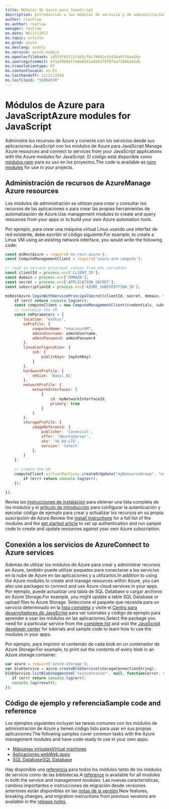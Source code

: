 ```yaml
---
title: Módulos de Azure para JavaScript
description: Introducción a los módulos de servicio y de administración de Azure para JavaScript
author: rloutlaw
ms.author: routlaw
manager: routlaw
ms.date: 06/17/2017
ms.topic: article
ms.prod: azure
ms.devlang: nodejs
ms.service: azure-nodejs
ms.openlocfilehash: 1d97df65f12c465cf6c790d1e3c016a9ff4aa5ba
ms.sourcegitcommit: efa2d98deffe8a0d41a8d63f9f07aa720862e6ab
ms.translationtype: HT
ms.contentlocale: es-ES
ms.lasthandoff: 11/22/2018
ms.locfileid: "52064570"
---
```

# <a name="azure-modules-for-javascript"></a><span data-ttu-id="11a33-103">Módulos de Azure para JavaScript</span><span class="sxs-lookup"><span data-stu-id="11a33-103">Azure modules for JavaScript</span></span>

<span data-ttu-id="11a33-104">Administre los recursos de Azure y conecte con los servicios desde sus aplicaciones JavaScript con los módulos de Azure para JavaScript.</span><span class="sxs-lookup"><span data-stu-id="11a33-104">Manage Azure resources and connect to services from your JavaScript applications with the Azure modules for JavaScript.</span></span> <span data-ttu-id="11a33-105">El código está disponible como [módulos npm](node-sdk-azure-install.md) para su uso en los proyectos.</span><span class="sxs-lookup"><span data-stu-id="11a33-105">The code is available as [npm modules](node-sdk-azure-install.md) for use in your projects.</span></span> 

## <a name="manage-azure-resources"></a><span data-ttu-id="11a33-106">Administración de recursos de Azure</span><span class="sxs-lookup"><span data-stu-id="11a33-106">Manage Azure resources</span></span>

<span data-ttu-id="11a33-107">Los módulos de administración se utilizan para crear y consultar los recursos de las aplicaciones o para crear las propias herramientas de automatización de Azure.</span><span class="sxs-lookup"><span data-stu-id="11a33-107">Use management modules to create and query resources from your apps or to build your own Azure automation tools.</span></span> 

<span data-ttu-id="11a33-108">Por ejemplo, para crear una máquina virtual Linux usando una interfaz de red existente, debe escribir el código siguiente:</span><span class="sxs-lookup"><span data-stu-id="11a33-108">For example, to create a Linux VM using an existing network interface, you would write the following code:</span></span>

```javascript
const msRestAzure = require('ms-rest-azure');
const ComputeManagementClient = require('azure-arm-compute');

// read in service principal values from env variables
const clientId = process.env['CLIENT_ID'];
const domain = process.env['DOMAIN'];
const secret = process.env['APPLICATION_SECRET'];
const subscriptionId = process.env['AZURE_SUBSCRIPTION_ID'];

msRestAzure.loginWithServicePrincipalSecret(clientId, secret, domain, function (err, credentials, subscriptions) {
    if (err) return console.log(err);
    const computeClient = new ComputeManagementClient(credentials, subscriptionId);
    // customize the VM 
    const vmParameters = {
        location: "eastus",
        osProfile: {
            computerName: "newLinuxVM",
            adminUsername: adminUsername,
            adminPassword: adminPassword
        },
        linuxConfiguration: {
            ssh: {
                publicKeys: [mySshKey]
            }
        },
        hardwareProfile: {
            vmSize: 'Basic_A1'
        },
        networkProfile: {
            networkInterfaces: [
                {
                    id: myNetworkInterfaceId,
                    primary: true
                }
            ]
        },
        storageProfile: {
            imageReference: {
                publisher: 'Canonical',
                offer: 'UbuntuServer',
                sku: '16.04-LTS',
                version: 'latest'
            },
        }
    };
 
    // create the VM
    computeClient.virtualMachines.createOrUpdate("myResourceGroup", "newLinuxVM", vmParameters, function (err, data) {
        if (err) return console.log(err);
    });

});
```

<span data-ttu-id="11a33-109">Revise las [instrucciones de instalación](node-sdk-azure-install.md) para obtener una lista completa de los módulos y el [artículo de introducción](node-sdk-azure-get-started.md) para configurar la autenticación y ejecutar código de ejemplo para crear y actualizar los recursos en su propia suscripción de Azure.</span><span class="sxs-lookup"><span data-stu-id="11a33-109">Review the [install instructions](node-sdk-azure-install.md) for a full list of the modules and the [get started article](node-sdk-azure-get-started.md) to set up authentication and run sample code to create and update resources against your own Azure subscription.</span></span> 

## <a name="connect-to-azure-services"></a><span data-ttu-id="11a33-110">Conexión a los servicios de Azure</span><span class="sxs-lookup"><span data-stu-id="11a33-110">Connect to Azure services</span></span>

<span data-ttu-id="11a33-111">Además de utilizar los módulos de Azure para crear y administrar recursos en Azure, también puede utilizar paquetes para conectarse a los servicios en la nube de Azure en las aplicaciones y a utilizarlos.</span><span class="sxs-lookup"><span data-stu-id="11a33-111">In addition to using the Azure modules to create and manage resources within Azure, you can also use packages to connect and use Azure cloud services in your apps.</span></span> <span data-ttu-id="11a33-112">Por ejemplo, puede actualizar una tabla de SQL Database o cargar archivos en Azure Storage.</span><span class="sxs-lookup"><span data-stu-id="11a33-112">For example, you might update a table SQL Database or upload files to Azure Storage.</span></span> <span data-ttu-id="11a33-113">Seleccione el paquete que necesita para un servicio determinado en la [lista completa](node-sdk-azure-install.md) y visite el [Centro para desarrolladores de JavaScript](https://azure.microsoft.com/develop/nodejs/) para ver tutoriales y código de ejemplo para aprender a usar los módulos en las aplicaciones.</span><span class="sxs-lookup"><span data-stu-id="11a33-113">Select the package you need for a particular service from the [complete list](node-sdk-azure-install.md) and visit the [JavaScript developer center](https://azure.microsoft.com/develop/nodejs/) for tutorials and sample code to learn how to use the modules in your apps.</span></span>

<span data-ttu-id="11a33-114">Por ejemplo, para imprimir el contenido de cada blob en un contenedor de Azure Storage:</span><span class="sxs-lookup"><span data-stu-id="11a33-114">For example, to print out the contents of every blob in an Azure storage container:</span></span>

```javascript
var azure = require('azure-storage');
var blobService = azure.createBlobService(storageConnectionString);
blobService.listBlobsSegmented('testcontainer', null, function(error, result, response) {
   if (err) return console.log(err);
   console.log(result);
});
```

## <a name="sample-code-and-reference"></a><span data-ttu-id="11a33-115">Código de ejemplo y referencia</span><span class="sxs-lookup"><span data-stu-id="11a33-115">Sample code and reference</span></span>

<span data-ttu-id="11a33-116">Los ejemplos siguientes incluyen las tareas comunes con los módulos de administración de Azure y tienen código listo para usar en sus propias aplicaciones:</span><span class="sxs-lookup"><span data-stu-id="11a33-116">The following samples cover common tasks with the Azure management modules and have code ready to use in your own apps:</span></span>

- [<span data-ttu-id="11a33-117">Máquinas virtuales</span><span class="sxs-lookup"><span data-stu-id="11a33-117">Virtual machines</span></span>](node-samples-services-compute.md)
- [<span data-ttu-id="11a33-118">Aplicaciones web</span><span class="sxs-lookup"><span data-stu-id="11a33-118">Web apps</span></span>](node-samples-services-web-and-mobile.md)
- [<span data-ttu-id="11a33-119">SQL Database</span><span class="sxs-lookup"><span data-stu-id="11a33-119">SQL Database</span></span>](node-samples-services-database.md)
   
<span data-ttu-id="11a33-120">Hay disponible una [referencia](https://docs.microsoft.com/javascript/api) para todos los módulos tanto de los módulos de servicio como de las bibliotecas.</span><span class="sxs-lookup"><span data-stu-id="11a33-120">A [reference](https://docs.microsoft.com/javascript/api) is available for all modules in both the service and management modules.</span></span> <span data-ttu-id="11a33-121">Las nuevas características, cambios importantes e instrucciones de migración desde versiones anteriores están disponibles en las [notas de la versión](https://github.com/Azure/azure-sdk-for-node/releases).</span><span class="sxs-lookup"><span data-stu-id="11a33-121">New features, breaking changes, and migration instructions from previous versions are available in the [release notes](https://github.com/Azure/azure-sdk-for-node/releases).</span></span>